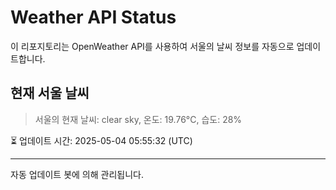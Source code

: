 
# Weather API Status

이 리포지토리는 OpenWeather API를 사용하여 서울의 날씨 정보를 자동으로 업데이트합니다.

## 현재 서울 날씨
> 서울의 현재 날씨: clear sky, 온도: 19.76°C, 습도: 28%

⏳ 업데이트 시간: 2025-05-04 05:55:32 (UTC)

---
자동 업데이트 봇에 의해 관리됩니다.
